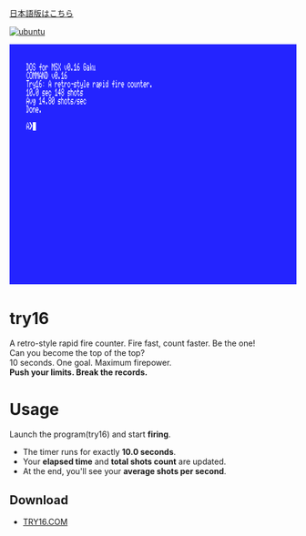﻿[日本語版はこちら](./README.ja.md)

[![ubuntu](https://github.com/renatus-novus-x/try16/workflows/ubuntu/badge.svg)](https://github.com/renatus-novus-x/try16/actions?query=workflow%3Aubuntu)

<img src="https://raw.githubusercontent.com/renatus-novus-x/try16/main/images/tether.png" title="tether" />

# try16
A retro-style rapid fire counter. Fire fast, count faster. Be the one!  
Can you become the top of the top?  
10 seconds. One goal. Maximum firepower.  
**Push your limits. Break the records.**

# Usage
Launch the program(try16) and start **firing**.
- The timer runs for exactly **10.0 seconds**.  
- Your **elapsed time** and **total shots count** are updated.  
- At the end, you'll see your **average shots per second**.

## Download
- [TRY16.COM](https://raw.githubusercontent.com/renatus-novus-x/try16/main/bin/try16.x)
